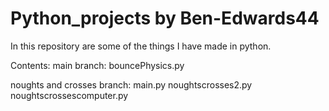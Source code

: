 # Python_projects by Ben-Edwards44

In this repository are some of the things I have made in python.

Contents:
  main branch:
    bouncePhysics.py
    
  noughts and crosses branch:
    main.py
    noughtscrosses2.py
    noughtscrossescomputer.py
